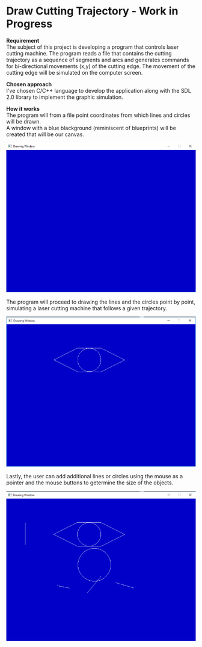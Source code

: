 # Draw Cutting Trajectory - Work in Progress

**Requirement**<br />
The subject of this project is developing a program that controls laser cutting machine.
The program reads a file that contains the cutting trajectory as a sequence of segments and arcs and generates commands for bi-directional movements (x,y) of the cutting edge. The movement of the cutting edge will be simulated on the computer screen.

**Chosen approach**<br />
I've chosen C/C++ language to develop the application along with the SDL 2.0 library to implement the graphic simulation.

**How it works**<br/>
The program will from a file point coordinates from which lines and circles will be drawn. <br/>
A window with a blue blackground (reminiscent of blueprints) will be created that will be our canvas.

<p align="center"> <img src="Images/window.png" /> </p>

The program will proceed to drawing the lines and the circles point by point, simulating a laser cutting machine that follows a given trajectory.

<p align="center"> <img src="Images/drawnInput.png" /> </p>

Lastly, the user can add additional lines or circles using the mouse as a pointer and the mouse buttons to getermine the size of the objects.

<p align="center"> <img src="Images/mouseInput.png" /> </p>

